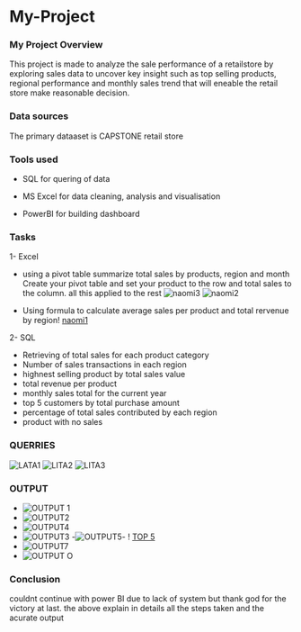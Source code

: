 
# My-Project

### My Project Overview
This project is made to analyze the  sale performance of a retailstore by exploring 
sales data to uncover key insight such as top selling products, regional performance and monthly sales
trend that will eneable the retail store make reasonable decision.

### Data sources
The primary dataaset is CAPSTONE retail store

###  Tools used 
- SQL for quering of data

- MS Excel for data cleaning, analysis and visualisation
- PowerBI for building dashboard

### Tasks
1- Excel
- using a pivot table summarize total sales by products, region and month 
Create your pivot table and set your product to the row and total sales to the column. all this applied to the rest
![naomi3](https://github.com/user-attachments/assets/c06d5520-ef61-4d3e-af18-2b784e35bc88)
![naomi2](https://github.com/user-attachments/assets/ae6d4542-7d35-4f99-8270-3e358c1e7edf)

- Using formula to calculate average sales per product and total rervenue by region!
[naomi1](https://github.com/user-attachments/assets/99f539da-fc41-484a-9442-3f5e8254a3a4)

2- SQL
- Retrieving of total sales for each product category
- Number of sales transactions in each region
- highnest selling product by total sales value
- total revenue per product
- monthly sales total for the current year
- top 5 customers by total purchase amount
- percentage of total sales contributed by each region
- product with no sales
### QUERRIES
![LATA1](https://github.com/user-attachments/assets/180ca641-9b36-411a-bb4e-29f1469991e4)
![LITA2](https://github.com/user-attachments/assets/bb200616-6f1d-47a4-bc01-85351d186424)
![LITA3](https://github.com/user-attachments/assets/10781d55-025f-4e03-a285-f98ef5be6fbc)

### OUTPUT
- ![OUTPUT 1](https://github.com/user-attachments/assets/f09c53fb-ee92-4915-9920-cbebeef881f5)
- ![OUTPUT2](https://github.com/user-attachments/assets/22f87299-59c9-4911-a25a-af34ca04c2eb)
- ![OUTPUT4](https://github.com/user-attachments/assets/30688822-ece5-4686-8480-2d68835c3897)
- ![OUTPUT3](https://github.com/user-attachments/assets/e06636db-e2a7-40a4-950e-23584b233373)
 -![OUTPUT5](https://github.com/user-attachments/assets/5b6762e7-bf43-4d84-9c90-7154512f2739)- 
! [TOP 5](https://github.com/user-attachments/assets/56ff6ac2-7a7a-415b-843f-2e7a823a32d1)
-  ![OUTPUT7](https://github.com/user-attachments/assets/9bccc337-2fb2-462e-af41-ca208196a141)
-  ![OUTPUT O](https://github.com/user-attachments/assets/314a799a-883a-40f7-bc4d-a3b1cbba1627)

  ### Conclusion
  couldnt continue with power BI due to lack of system but thank god for the victory at last. 
  the above explain in details all the steps taken and the acurate output 



